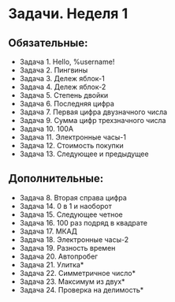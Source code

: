 # Задачи. Неделя 1

## Обязательные:
* Задача 1. Hello, %username!
* Задача 2. Пингвины
* Задача 3. Дележ яблок-1
* Задача 4. Дележ яблок-2
* Задача 5. Степень двойки
* Задача 6. Последняя цифра
* Задача 7. Первая цифра двузначного числа
* Задача 9. Сумма цифр трехзначного числа
* Задача 10. 100A
* Задача 11. Электронные часы-1
* Задача 12. Стоимость покупки
* Задача 13. Следующее и предыдущее

## Дополнительные:
* Задача 8. Вторая справа цифра
* Задача 14. 0 в 1 и наоборот
* Задача 15. Следующее четное
* Задача 16. 100 раз подряд в квадрате
* Задача 17. МКАД
* Задача 18. Электронные часы-2
* Задача 19. Разность времен
* Задача 20. Автопробег
* Задача 21. Улитка*
* Задача 22. Симметричное число*
* Задача 23. Максимум из двух*
* Задача 24. Проверка на делимость*

